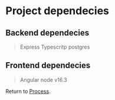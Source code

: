 # Project dependecies

## Backend dependecies
> Express
> Typescritp
> postgres

## Frontend dependecies
> Angular
> node v16.3


Return to [Process](Process.md).